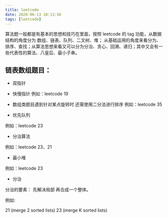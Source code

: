 ```yaml
---
title: leetcode
date: 2020-06-13 10:13:56
tags: [leetcode]
---
```


算法题一般都是有基本的思想和技巧在里面，按照 leetcode 的 tag 功能，从数据结构的角度分为 数组、链表、队列、二叉树、堆；
从基础运用的角度来看分为、排序、查找；从算法思想来看又可以分为分治、贪心、回溯、递归；其中又会有一些代表性的算法、八皇后、最小子串。

## 链表数组题目：

- 双指针

- 快慢指针
例如：leetcode 19

- 数组类题目遇到针对某点旋转时 还需使用二分法进行排序
例如：leetcode 35

- 优先队列

例如：leetcode 23

- 分治算法

例如：leetcode 23、21

- 最小堆

例如：leetcode 23

- 分治

分治的要素： 先解决局部 再合成一个整体。

例如:

21 (merge 2 sorted lists)
23 (merge K sorted lists)